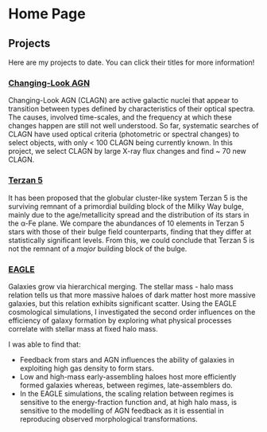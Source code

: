 # Home Page

## Projects
Here are my projects to date. You can click their titles for more information!

### [Changing-Look AGN](AGN.md)
Changing-Look AGN (CLAGN) are active galactic nuclei that appear to transition between types defined by characteristics of their optical spectra.  The causes, involved time-scales, and the frequency at which these changes happen are still not well understood.  So far, systematic searches of CLAGN have used optical criteria (photometric or spectral changes) to select objects, with only < 100 CLAGN being currently known.  In this project, we select CLAGN by large X-ray flux changes and find ~ 70 new CLAGN.

### [Terzan 5](TERZAN5.md)
It has been proposed that the globular cluster-like system Terzan 5 is the surviving remnant of a primordial building block of the Milky Way bulge, mainly due to the age/metallicity spread and the distribution of its stars in the α-Fe plane.  We compare the abundances of 10 elements in Terzan 5 stars with those of their bulge field counterparts, finding that they differ at statistically significant levels.  From this, we could conclude that Terzan 5 is not the remnant of a *major* building block of the bulge. 

### [EAGLE](EAGLE.md)
Galaxies grow via hierarchical merging.  The stellar mass - halo mass relation tells us that more massive haloes of dark matter host more massive galaxies, but this relation exhibits significant scatter.  Using the EAGLE cosmological simulations, I investigated the second order influences on the efficiency of galaxy formation by exploring what physical processes correlate with stellar mass at fixed halo mass.

I was able to find that:
* Feedback from stars and AGN influences the ability of galaxies in exploiting high gas density to form stars.
* Low and high-mass early-assembling haloes host more efficiently formed galaxies whereas, between regimes, late-assemblers do.
* In the EAGLE simulations, the scaling relation between regimes is sensitive to the energy-fraction function and, at high halo mass, is sensitive to the modelling of AGN feedback as it is essential in reproducing observed morphological transformations.
